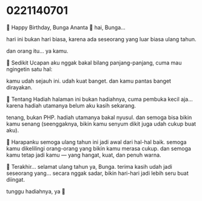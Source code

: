 # 0221140701
🎂 Happy Birthday, Bunga Ananta 🌸
hai, Bunga...

hari ini bukan hari biasa,
karena ada seseorang yang luar biasa ulang tahun.

dan orang itu... ya kamu.

🎈 Sedikit Ucapan
aku nggak bakal bilang panjang-panjang,
cuma mau ngingetin satu hal:

kamu udah sejauh ini.
udah kuat banget.
dan kamu pantas banget dirayakan.

🎁 Tentang Hadiah
halaman ini bukan hadiahnya,
cuma pembuka kecil aja...
karena hadiah utamanya belum aku kasih sekarang.

tenang, bukan PHP.
hadiah utamanya bakal nyusul.
dan semoga bisa bikin kamu senang
(seenggaknya, bikin kamu senyum dikit juga udah cukup buat aku).

🌟 Harapanku
semoga ulang tahun ini jadi awal dari hal-hal baik.
semoga kamu dikelilingi orang-orang yang bikin kamu merasa cukup.
dan semoga kamu tetap jadi kamu — yang hangat, kuat, dan penuh warna.

💬 Terakhir...
selamat ulang tahun ya, Bunga.
terima kasih udah jadi seseorang yang...
secara nggak sadar, bikin hari-hari jadi lebih seru buat diingat.

tunggu hadiahnya, ya 🎁
